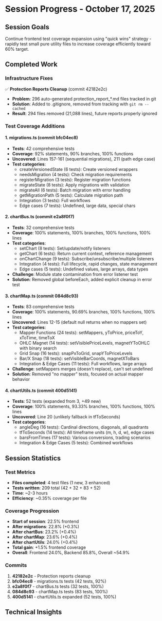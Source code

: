 # Session Progress - October 17, 2025

## Session Goals
Continue frontend test coverage expansion using "quick wins" strategy - rapidly test small pure utility files to increase coverage efficiently toward 60% target.

## Completed Work

### Infrastructure Fixes
✅ **Protection Reports Cleanup** (commit 42182e2c)
- **Problem**: 296 auto-generated protection_report_*.md files tracked in git
- **Solution**: Added to .gitignore, removed from tracking with `git rm --cached`
- **Result**: 294 files removed (21,088 lines), future reports properly ignored

### Test Coverage Additions

#### 1. migrations.ts (commit bfc04ec8)
- **Tests**: 42 comprehensive tests
- **Coverage**: 92% statements, 90% branches, 100% functions
- **Uncovered**: Lines 157-161 (sequential migrations), 211 (path edge case)
- **Test categories**:
  - createVersionedState (6 tests): Create versioned wrappers
  - needsMigration (4 tests): Check migration requirements
  - registerMigration (3 tests): Register migration functions
  - migrateState (8 tests): Apply migrations with validation
  - migrateAll (6 tests): Batch migration with error handling
  - getMigrationPath (5 tests): Calculate migration path
  - Integration (3 tests): Full workflows
  - Edge cases (7 tests): Undefined, large data, special chars

#### 2. chartBus.ts (commit e2a8f0f7)
- **Tests**: 32 comprehensive tests
- **Coverage**: 100% statements, 100% branches, 100% functions, 100% lines
- **Test categories**:
  - setChart (8 tests): Set/update/notify listeners
  - getChart (6 tests): Return current context, reference management
  - onChartChange (9 tests): Subscribe/unsubscribe/multiple listeners
  - Integration (4 tests): Full lifecycle, rapid changes, state management
  - Edge cases (5 tests): Undefined values, large arrays, data types
- **Challenge**: Module state contamination from error listener test
- **Solution**: Removed global beforeEach, added explicit cleanup in error test

#### 3. chartMap.ts (commit 084d8c93)
- **Tests**: 83 comprehensive tests
- **Coverage**: 100% statements, 90.69% branches, 100% functions, 100% lines
- **Uncovered**: Lines 12-15 (default null returns when no mappers set)
- **Test categories**:
  - Mapper Functions (24 tests): setMappers, yToPrice, priceToY, xToTime, timeToX
  - OHLC Magnet (14 tests): setVisiblePriceLevels, magnetYToOHLC with binary search
  - Grid Snap (16 tests): snapPxToGrid, snapYToPriceLevels
  - Bar/X Snap (18 tests): setVisibleBarCoords, magnetXToBars
  - Integration & Edge Cases (11 tests): Full workflows, large arrays
- **Challenge**: setMappers merges (doesn't replace), can't set undefined
- **Solution**: Removed "no mapper" tests, focused on actual mapper behavior

#### 4. chartUtils.ts (commit 400d5141)
- **Tests**: 52 tests (expanded from 3, +49 new)
- **Coverage**: 100% statements, 93.33% branches, 100% functions, 100% lines
- **Uncovered**: Line 20 (unlikely fallback in tfToSeconds)
- **Test categories**:
  - angleDeg (16 tests): Cardinal directions, diagonals, all quadrants
  - tfToSeconds (14 tests): All timeframe units (m, h, d, w), edge cases
  - barsFromTimes (17 tests): Various conversions, trading scenarios
  - Integration & Edge Cases (5 tests): Combined workflows

## Session Statistics

### Test Metrics
- **Files completed**: 4 test files (1 new, 3 enhanced)
- **Tests written**: 209 total (42 + 32 + 83 + 52)
- **Time**: ~2-3 hours
- **Efficiency**: ~0.35% coverage per file

### Coverage Progression
- **Start of session**: 22.5% frontend
- **After migrations**: 22.8% (+0.3%)
- **After chartBus**: 23.2% (+0.4%)
- **After chartMap**: 23.6% (+0.4%)
- **After chartUtils**: 24.0% (+0.4%)
- **Total gain**: +1.5% frontend coverage
- **Overall**: Frontend 24.0%, Backend 85.8%, Overall ~54.9%

### Commits
1. **42182e2c** - Protection reports cleanup
2. **bfc04ec8** - migrations.ts tests (42 tests, 92%)
3. **e2a8f0f7** - chartBus.ts tests (32 tests, 100%)
4. **084d8c93** - chartMap.ts tests (83 tests, 100%)
5. **400d5141** - chartUtils.ts expanded (52 tests, 100%)

## Technical Insights
